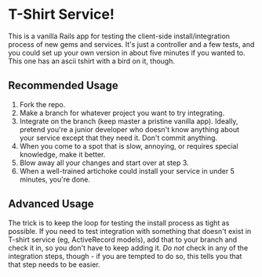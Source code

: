 # T-Shirt Service!

This is a vanilla Rails app for testing the client-side install/integration
process of new gems and services.  It's just a controller and a few tests, and
you could set up your own version in about five minutes if you wanted to.  This
one has an ascii tshirt with a bird on it, though.

## Recommended Usage

1. Fork the repo.
2. Make a branch for whatever project you want to try integrating.
3. Integrate on the branch (keep master a pristine vanilla app).  Ideally,
   pretend you're a junior developer who doesn't know anything about your
   service except that they need it.  Don't commit anything.
4. When you come to a spot that is slow, annoying, or requires special
   knowledge, make it better.
5. Blow away all your changes and start over at step 3.
6. When a well-trained artichoke could install your service in under 5 minutes,
   you're done.

## Advanced Usage

The trick is to keep the loop for testing the install process as tight as
possible.  If you need to test integration with something that doesn't exist in
T-shirt service (eg, ActiveRecord models), add that to your branch and check it
in, so you don't have to keep adding it.  *Do not* check in any of the
integration steps, though - if you are tempted to do so, this tells you that
that step needs to be easier.
